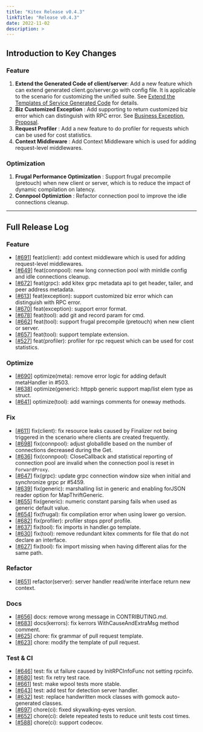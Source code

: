 ```yaml
---
title: "Kitex Release v0.4.3"
linkTitle: "Release v0.4.3"
date: 2022-11-02
description: >
---
```


## **Introduction to Key Changes**

### **Feature**

1. **Extend the Generated Code of client/server**: Add a new feature which can extend generated client.go/server.go with config file. It is applicable to the scenario for customizing the unified suite. See [Extend the Templates of Service Generated Code]([https://www.cloudwego.io/docs/kitex/tutorials/code-gen/template_extension/]) for details.
2. **Biz Customized Exception** : Add supporting to return customized  biz error which can distinguish with RPC error. See [Business Exception](https://www.cloudwego.io/docs/kitex/tutorials/basic-feature/bizstatuserr/), [Proposal](https://github.com/cloudwego/kitex/issues/511).
3. **Request Profiler** : Add a new feature to do profiler for requests which can be used for cost statistics.
4. **Context Middleware** : Add Context Middleware which is used for adding request-level middlewares.

### **Optimization**

1. **Frugal Performance Optimization** : Support frugal precompile (pretouch) when new client or server, which is to reduce the impact of dynamic compilation on latency.
2. **Connpool Optimiztion** : Refactor connection pool to improve the idle connections cleanup.

---

## **Full Release Log**

### Feature

* [[#691](https://github.com/cloudwego/kitex/pull/691)] feat(client): add context middleware which is used for adding request-level middlewares.
* [[#649](https://github.com/cloudwego/kitex/pull/649)] feat(connpool): new long connection pool with minIdle config and idle connections cleanup.
* [[#672](https://github.com/cloudwego/kitex/pull/672)] feat(grpc): add kitex grpc metadata api to get header, tailer, and peer address metadata.
* [[#613](https://github.com/cloudwego/kitex/pull/613)] feat(exception): support customized biz error which can distinguish with RPC error.
* [[#670](https://github.com/cloudwego/kitex/pull/670)] feat(exception): support error format.
* [[#678](https://github.com/cloudwego/kitex/pull/678)] feat(tool): add git and record param for cmd.
* [[#662](https://github.com/cloudwego/kitex/pull/662)] feat(tool): support frugal precompile (pretouch) when new client or server.
* [[#657](https://github.com/cloudwego/kitex/pull/657)] feat(tool): support template extension.
* [[#527](https://github.com/cloudwego/kitex/pull/527)] feat(profiler): profiler for rpc request which can be used for cost statistics.

### Optimize

* [[#690](https://github.com/cloudwego/kitex/pull/690)] optimize(meta): remove error logic for adding default metaHandler in #503.
* [[#638](https://github.com/cloudwego/kitex/pull/638)] optimize(generic): httppb generic support map/list elem type as struct.
* [[#641](https://github.com/cloudwego/kitex/pull/641)] optimize(tool): add warnings comments for oneway methods.

### Fix

* [[#611](https://github.com/cloudwego/kitex/pull/611)] fix(client): fix resource leaks caused by Finalizer not being triggered in the scenario where clients are created frequently.
* [[#698](https://github.com/cloudwego/kitex/pull/698)] fix(connpool): adjust globalIdle based on the number of connections decreased during the Get.
* [[#636](https://github.com/cloudwego/kitex/pull/636)] fix(connpool): CloseCallback and statistical reporting of connection pool are invalid when the connection pool is reset in `ForwardProxy`.
* [[#647](https://github.com/cloudwego/kitex/pull/647)] fix(grpc): update grpc connection window size when initial and synchronize grpc pr #5459.
* [[#639](https://github.com/cloudwego/kitex/pull/639)] fix(generic): marshalling list<byte> in generic and enabling forJSON reader option for MapThriftGeneric.
* [[#655](https://github.com/cloudwego/kitex/pull/655)] fix(generic): numeric constant parsing fails when used as generic default value.
* [[#654](https://github.com/cloudwego/kitex/pull/654)] fix(frugal): fix compilation error when using lower go version.
* [[#682](https://github.com/cloudwego/kitex/pull/682)] fix(profiler): profiler stops pprof profile.
* [[#637](https://github.com/cloudwego/kitex/pull/637)] fix(tool): fix imports in handler.go template.
* [[#630](https://github.com/cloudwego/kitex/pull/630)] fix(tool): remove redundant kitex comments for file that do not declare an interface.
* [[#627](https://github.com/cloudwego/kitex/pull/627)] fix(tool): fix import missing when having different alias for the same path.

### Refactor

* [[#651](https://github.com/cloudwego/kitex/pull/651)] refactor(server): server handler read/write interface return new context.

### Docs

* [[#656](https://github.com/cloudwego/kitex/pull/656)] docs: remove wrong message in CONTRIBUTING.md.
* [[#683](https://github.com/cloudwego/kitex/pull/683)] docs(kerrors): fix kerrors WithCauseAndExtraMsg method comment.
* [[#625](https://github.com/cloudwego/kitex/pull/625)] chore: fix grammar of pull request template.
* [[#623](https://github.com/cloudwego/kitex/pull/623)] chore: modify the template of pull request.

### Test & CI

* [[#646](https://github.com/cloudwego/kitex/pull/646)] test: fix ut failure caused by InitRPCInfoFunc not setting rpcinfo.
* [[#680](https://github.com/cloudwego/kitex/pull/680)] test: fix retry test race.
* [[#661](https://github.com/cloudwego/kitex/pull/661)] test: make wpool tests more stable.
* [[#643](https://github.com/cloudwego/kitex/pull/643)] test: add test for detection server handler.
* [[#632](https://github.com/cloudwego/kitex/pull/632)] test: replace handwritten mock classes with gomock auto-generated classes.
* [[#697](https://github.com/cloudwego/kitex/pull/697)] chore(ci): fixed skywalking-eyes version.
* [[#652](https://github.com/cloudwego/kitex/pull/652)] chore(ci): delete repeated tests to reduce unit tests cost times.
* [[#588](https://github.com/cloudwego/kitex/pull/588)] chore(ci): support codecov.

